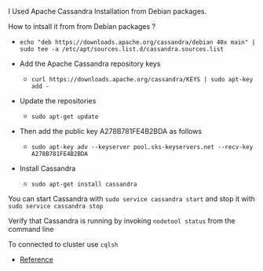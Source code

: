 
I Used Apache Cassandra Installation from Debian packages.

How to intsall it from from Debian packages ?
- ```` echo "deb https://downloads.apache.org/cassandra/debian 40x main" | sudo tee -a /etc/apt/sources.list.d/cassandra.sources.list ````
- Add the Apache Cassandra repository keys 
  - ```` curl https://downloads.apache.org/cassandra/KEYS | sudo apt-key add - ```` 
- Update the repositories
  - ```` sudo apt-get update ```` 
 
- Then add the public key A278B781FE4B2BDA as follows
  - ```` sudo apt-key adv --keyserver pool.sks-keyservers.net --recv-key A278B781FE4B2BDA ````  
 
- Install Cassandra
  - ```` sudo apt-get install cassandra ```` 


You can start Cassandra with ```` sudo service cassandra start ```` and stop it with ```` sudo service cassandra stop ````

Verify that Cassandra is running by invoking ```` nodetool status ```` from the command line

To connected to cluster use ```` cqlsh ````

- [Reference](https://cassandra.apache.org/_/download.html)
